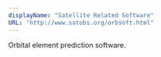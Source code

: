 ```yaml
---
displayName: "Satellite Related Software"
URL: "http://www.satobs.org/orbsoft.html"
---
```


Orbital element prediction software.